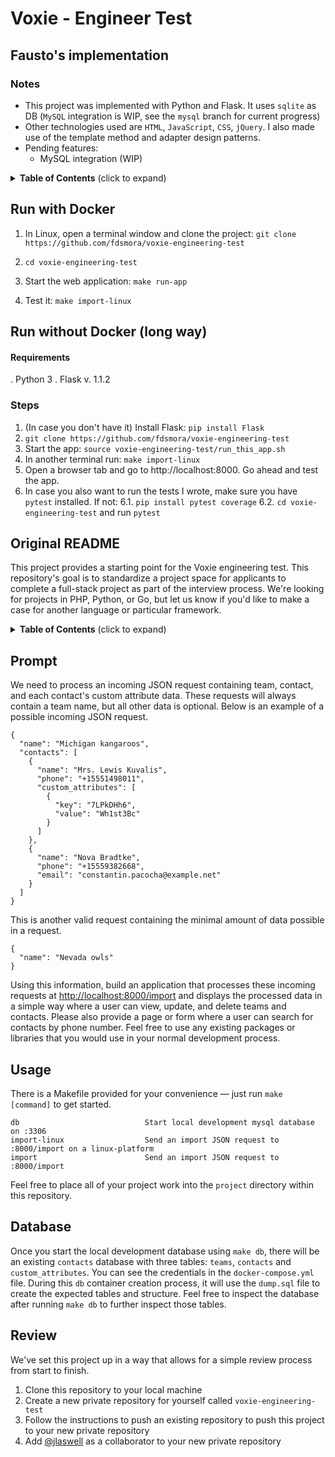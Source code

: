 # Voxie - Engineer Test
## Fausto's implementation

### Notes
- This project was implemented with Python and Flask. It uses `sqlite` as DB (`MySQL` integration is WIP, see the `mysql` branch for current progress)
- Other technologies used are `HTML`, `JavaScript`, `CSS`, `jQuery`. I also made use of the template method and adapter design patterns. 
- Pending features:
  - MySQL integration (WIP)

<details>
  <summary><strong>Table of Contents</strong> (click to expand)</summary>

- [Run with Docker](#Run-with-Docker)
- [Run without Docker, directly in your box](#Run-without-Docker)

</details>

## Run with Docker
1. In Linux, open a terminal window and clone the project:
`git clone https://github.com/fdsmora/voxie-engineering-test`

2. `cd voxie-engineering-test`

3. Start the web application:
`make run-app`

4. Test it:
`make import-linux`

## Run without Docker (long way)
#### Requirements
. Python  3
. Flask v. 1.1.2  

### Steps 
1. (In case you don't have it) Install Flask:
`
pip install Flask
` 
2. `git clone https://github.com/fdsmora/voxie-engineering-test`
3. Start the app:
`
source voxie-engineering-test/run_this_app.sh
` 
4. In another terminal run:
`
make import-linux
`
5. Open a browser tab and go to http://localhost:8000. Go ahead and test the app. 
6. In case you also want to run the tests I wrote, make sure you have `pytest` installed. If not:
6.1. `pip install pytest coverage`
6.2. `cd voxie-engineering-test` and run `pytest`

## Original README
This project provides a starting point for the Voxie engineering test. This repository's goal is to standardize a
project space for applicants to complete a full-stack project as part of the interview process. We're looking for
projects in PHP, Python, or Go, but let us know if you'd like to make a case for another language or particular
framework.

<details>
  <summary><strong>Table of Contents</strong> (click to expand)</summary>

- [Prompt](#prompt)
- [Usage](#usage)
- [Database](#database)
- [Review](#review)

</details>

## Prompt

We need to process an incoming JSON request containing team, contact, and each contact's custom attribute data. These
requests will always contain a team name, but all other data is optional. Below is an example of a possible incoming
JSON request.
```jsonc
{
  "name": "Michigan kangaroos",
  "contacts": [
    {
      "name": "Mrs. Lewis Kuvalis",
      "phone": "+15551498011",
      "custom_attributes": [
        {
          "key": "7LPkDHh6",
          "value": "Wh1st3Bc"
        }
      ]
    },
    {
      "name": "Nova Bradtke",
      "phone": "+15559382668",
      "email": "constantin.pacocha@example.net"
    }
  ]
}
```
This is another valid request containing the minimal amount of data possible in a request.
```jsonc
{
  "name": "Nevada owls"
}
```

Using this information, build an application that processes these incoming requests at
[http://localhost:8000/import](http://localhost:8000/import) and displays the processed data in a simple way where a
user can view, update, and delete teams and contacts. Please also provide a page or form where a user can search for
contacts by phone number. Feel free to use any existing packages or libraries that you would use in your normal
development process.

## Usage

There is a Makefile provided for your convenience — just run `make [command]` to get started.
```
db                            Start local development mysql database on :3306
import-linux                  Send an import JSON request to :8000/import on a linux-platform
import                        Send an import JSON request to :8000/import
```

Feel free to place all of your project work into the `project` directory within this repository.

## Database

Once you start the local development database using `make db`, there will be an existing `contacts` database with three
tables: `teams`, `contacts` and `custom_attributes`. You can see the credentials in the `docker-compose.yml` file.
During this `db` container creation process, it will use the `dump.sql` file to create the expected tables and
structure. Feel free to inspect the database after running `make db` to further inspect those tables.

## Review

We've set this project up in a way that allows for a simple review process from start to finish.
1. Clone this repository to your local machine
2. Create a new private repository for yourself called `voxie-engineering-test`
3. Follow the instructions to push an existing repository to push this project to your new private repository
4. Add [@jlaswell](https://github.com/jlaswell) as a collaborator to your new private repository

